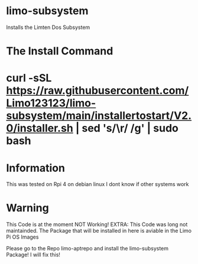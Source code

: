 # limo-subsystem
Installs the Limten Dos Subsystem

# The Install Command
# curl -sSL https://raw.githubusercontent.com/Limo123123/limo-subsystem/main/installertostart/V2.0/installer.sh | sed 's/\r/ /g' | sudo bash
# Information
This was tested on Rpi 4 on debian linux
I dont know if other systems work
# Warning
This Code is at the moment NOT Working!
EXTRA:
This Code was long not maintainded.
The Package that will be installed in here is aviable in the Limo Pi OS Images

Please go to the Repo limo-aptrepo and install the limo-subsystem Package!
I will fix this!
